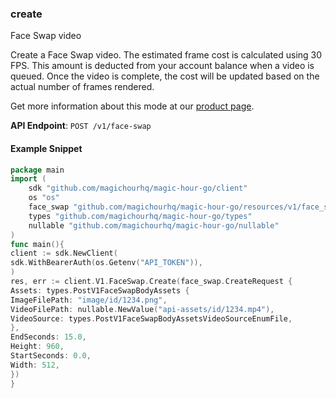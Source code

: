 
### create <a name="create"></a>
Face Swap video

Create a Face Swap video. The estimated frame cost is calculated using 30 FPS. This amount is deducted from your account balance when a video is queued. Once the video is complete, the cost will be updated based on the actual number of frames rendered.
  
Get more information about this mode at our [product page](/products/face-swap).
  

**API Endpoint**: `POST /v1/face-swap`

#### Example Snippet

```go
package main
import (
	sdk "github.com/magichourhq/magic-hour-go/client"
	os "os"
	face_swap "github.com/magichourhq/magic-hour-go/resources/v1/face_swap"
	types "github.com/magichourhq/magic-hour-go/types"
	nullable "github.com/magichourhq/magic-hour-go/nullable"
)
func main(){
client := sdk.NewClient(
sdk.WithBearerAuth(os.Getenv("API_TOKEN")),
)
res, err := client.V1.FaceSwap.Create(face_swap.CreateRequest {
Assets: types.PostV1FaceSwapBodyAssets {
ImageFilePath: "image/id/1234.png",
VideoFilePath: nullable.NewValue("api-assets/id/1234.mp4"),
VideoSource: types.PostV1FaceSwapBodyAssetsVideoSourceEnumFile,
},
EndSeconds: 15.0,
Height: 960,
StartSeconds: 0.0,
Width: 512,
})
}
```

